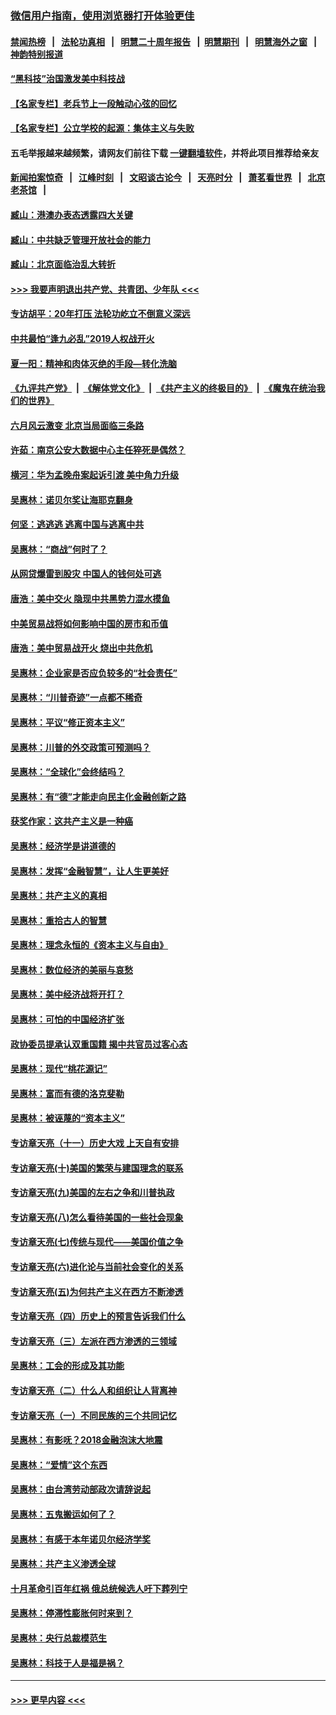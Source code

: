 ### [微信用户指南，使用浏览器打开体验更佳](https://github.com/gfw-breaker/banned-news1/blob/master/indexes/wechat-guide.md?t=0)
#### [禁闻热榜](热点新闻.md?t=0)  &nbsp;&nbsp;|&nbsp;&nbsp; [法轮功真相](https://github.com/gfw-breaker/truth/blob/master/README.md?t=0) &nbsp;&nbsp;|&nbsp;&nbsp; [明慧二十周年报告](https://github.com/gfw-breaker/mh-reports/blob/master/README.md?t=0) &nbsp;&nbsp;|&nbsp;&nbsp;[明慧期刊](https://github.com/gfw-breaker/mh-qikan) &nbsp;&nbsp;|&nbsp;&nbsp; [明慧海外之窗](https://github.com/gfw-breaker/mh-news/blob/master/README.md?t=0) &nbsp;&nbsp;|&nbsp;&nbsp; [神韵特别报道](https://github.com/gfw-breaker/mh-news/blob/master/shenyun.md?t=0)
#### [“黑科技”治国激发美中科技战](../pages/nsc423/n11638056.md?t=02041733) 
#### [【名家专栏】老兵节上一段触动心弦的回忆](../pages/nsc423/n11646016.md?t=02041733) 
#### [【名家专栏】公立学校的起源：集体主义与失败](../pages/nsc423/n11601833.md?t=02041733) 
#### 五毛举报越来越频繁，请网友们前往下载 [一键翻墙软件](https://github.com/gfw-breaker/ssr-accounts)，并将此项目推荐给亲友
#### [新闻拍案惊奇](https://github.com/gfw-breaker/banned-news1/blob/master/pages/link4.md) &nbsp;&nbsp;|&nbsp;&nbsp; [江峰时刻](https://github.com/gfw-breaker/banned-news1/blob/master/pages/link4.md) &nbsp;&nbsp;|&nbsp;&nbsp; [文昭谈古论今](https://github.com/gfw-breaker/banned-news1/blob/master/pages/link4.md) &nbsp;&nbsp;|&nbsp;&nbsp; [天亮时分](https://github.com/gfw-breaker/banned-news1/blob/master/pages/link4.md) &nbsp;&nbsp;|&nbsp;&nbsp; [萧茗看世界](https://github.com/gfw-breaker/banned-news1/blob/master/pages/link4.md) &nbsp;&nbsp;|&nbsp;&nbsp; [北京老茶馆](https://github.com/gfw-breaker/banned-news1/blob/master/pages/link4.md) &nbsp;&nbsp;|&nbsp;&nbsp; 
#### [臧山：港澳办表态透露四大关键](../pages/nsc423/n11421628.md?t=02041733) 
#### [臧山：中共缺乏管理开放社会的能力](../pages/nsc423/n11407457.md?t=02041733) 
#### [臧山：北京面临治乱大转折](../pages/nsc423/n11406895.md?t=02041733) 
#### [>>> 我要声明退出共产党、共青团、少年队 <<<](https://github.com/begood0513/goodnews/blob/master/quit/letter.md) 
#### [专访胡平：20年打压 法轮功屹立不倒意义深远](../pages/nsc423/n11398800.md?t=02041733) 
#### [中共最怕“逢九必乱”2019人权战开火](../pages/nsc423/n11385248.md?t=02041733) 
#### [夏一阳：精神和肉体灭绝的手段—转化洗脑](../pages/nsc423/n11368250.md?t=02041733) 
#### [《九评共产党》](https://github.com/begood0513/9ping.md/blob/master/README.md) &nbsp;|&nbsp; [《解体党文化》](../../../../jtdwh.md/blob/master/README.md)  &nbsp;|&nbsp; [《共产主义的终极目的》](../../../../gczydzjmd.md/blob/master/README.md) &nbsp;|&nbsp; [《魔鬼在统治我们的世界》](../../../../mgztzwmdsj.md/blob/master/README.md) 
#### [六月风云激变 北京当局面临三条路](../pages/nsc423/n11313668.md?t=02041733) 
#### [许茹：南京公安大数据中心主任猝死是偶然？](../pages/nsc423/n11064744.md?t=02041733) 
#### [横河：华为孟晚舟案起诉引渡 美中角力升级](../pages/nsc423/n11027230.md?t=02041733) 
#### [吴惠林：诺贝尔奖让海耶克翻身](../pages/nsc423/n10890049.md?t=02041733) 
#### [何坚：逃逃逃 逃离中国与逃离中共](../pages/nsc423/n10592891.md?t=02041733) 
#### [吴惠林：“商战”何时了？](../pages/nsc423/n10573558.md?t=02041733) 
#### [从网贷爆雷到股灾 中国人的钱何处可逃](../pages/nsc423/n10572800.md?t=02041733) 
#### [唐浩：美中交火 隐现中共黑势力混水摸鱼](../pages/nsc423/n10544040.md?t=02041733) 
#### [中美贸易战将如何影响中国的房市和币值](../pages/nsc423/n10543697.md?t=02041733) 
#### [唐浩：美中贸易战开火 烧出中共危机](../pages/nsc423/n10540126.md?t=02041733) 
#### [吴惠林：企业家是否应负较多的“社会责任”](../pages/nsc423/n10535022.md?t=02041733) 
#### [吴惠林：“川普奇迹”一点都不稀奇](../pages/nsc423/n10512808.md?t=02041733) 
#### [吴惠林：平议“修正资本主义”](../pages/nsc423/n10495724.md?t=02041733) 
#### [吴惠林：川普的外交政策可预测吗？](../pages/nsc423/n10462387.md?t=02041733) 
#### [吴惠林：“全球化”会终结吗？](../pages/nsc423/n10452838.md?t=02041733) 
#### [吴惠林：有“德”才能走向民主化金融创新之路](../pages/nsc423/n10432292.md?t=02041733) 
#### [获奖作家：这共产主义是一种癌](../pages/nsc423/n10431541.md?t=02041733) 
#### [吴惠林：经济学是讲道德的](../pages/nsc423/n10398014.md?t=02041733) 
#### [吴惠林：发挥“金融智慧”，让人生更美好](../pages/nsc423/n10375019.md?t=02041733) 
#### [吴惠林：共产主义的真相](../pages/nsc423/n10351394.md?t=02041733) 
#### [吴惠林：重拾古人的智慧](../pages/nsc423/n10337691.md?t=02041733) 
#### [吴惠林：理念永恒的《资本主义与自由》](../pages/nsc423/n10316274.md?t=02041733) 
#### [吴惠林：数位经济的美丽与哀愁](../pages/nsc423/n10292946.md?t=02041733) 
#### [吴惠林：美中经济战将开打？](../pages/nsc423/n10258825.md?t=02041733) 
#### [吴惠林：可怕的中国经济扩张](../pages/nsc423/n10219147.md?t=02041733) 
#### [政协委员提承认双重国籍 揭中共官员过客心态](../pages/nsc423/n10208809.md?t=02041733) 
#### [吴惠林：现代“桃花源记”](../pages/nsc423/n10185234.md?t=02041733) 
#### [吴惠林：富而有德的洛克斐勒](../pages/nsc423/n10142264.md?t=02041733) 
#### [吴惠林：被诬蔑的“资本主义”](../pages/nsc423/n10124816.md?t=02041733) 
#### [专访章天亮（十一）历史大戏 上天自有安排](../pages/nsc423/n10094905.md?t=02041733) 
#### [专访章天亮(十)美国的繁荣与建国理念的联系](../pages/nsc423/n10094899.md?t=02041733) 
#### [专访章天亮(九)美国的左右之争和川普执政](../pages/nsc423/n10094889.md?t=02041733) 
#### [专访章天亮(八)怎么看待美国的一些社会现象](../pages/nsc423/n10094857.md?t=02041733) 
#### [专访章天亮(七)传统与现代——美国价值之争](../pages/nsc423/n10093140.md?t=02041733) 
#### [专访章天亮(六)进化论与当前社会变化的关系](../pages/nsc423/n10092036.md?t=02041733) 
#### [专访章天亮(五)为何共产主义在西方不断渗透](../pages/nsc423/n10083620.md?t=02041733) 
#### [专访章天亮（四）历史上的预言告诉我们什么](../pages/nsc423/n10083606.md?t=02041733) 
#### [专访章天亮（三）左派在西方渗透的三领域](../pages/nsc423/n10081115.md?t=02041733) 
#### [吴惠林：工会的形成及其功能](../pages/nsc423/n10080633.md?t=02041733) 
#### [专访章天亮（二）什么人和组织让人背离神](../pages/nsc423/n10076637.md?t=02041733) 
#### [专访章天亮（一）不同民族的三个共同记忆](../pages/nsc423/n10074188.md?t=02041733) 
#### [吴惠林：有影呒？2018金融泡沫大地震](../pages/nsc423/n10040534.md?t=02041733) 
#### [吴惠林：“爱情”这个东西](../pages/nsc423/n10019423.md?t=02041733) 
#### [吴惠林：由台湾劳动部政次请辞说起](../pages/nsc423/n9979679.md?t=02041733) 
#### [吴惠林：五鬼搬运如何了？](../pages/nsc423/n9925338.md?t=02041733) 
#### [吴惠林：有感于本年诺贝尔经济学奖](../pages/nsc423/n9871883.md?t=02041733) 
#### [吴惠林：共产主义渗透全球](../pages/nsc423/n9812748.md?t=02041733) 
#### [十月革命引百年红祸 俄总统候选人吁下葬列宁](../pages/nsc423/n9810182.md?t=02041733) 
#### [吴惠林：停滞性膨胀何时来到？](../pages/nsc423/n9764136.md?t=02041733) 
#### [吴惠林：央行总裁模范生](../pages/nsc423/n9728134.md?t=02041733) 
#### [吴惠林：科技于人是福是祸？](../pages/nsc423/n9672982.md?t=02041733) 

----
#### [ >>> 更早内容 <<< ](../indexes/nsc423-earlier.md)
